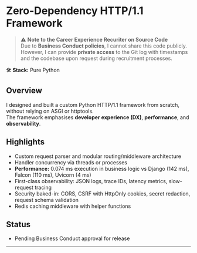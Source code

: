 # Zero-Dependency HTTP/1.1 Framework

> ⚠️ **Note to the Career Experience Recuriter on Source Code**  
> Due to **Business Conduct policies**, I cannot share this code publicly.  
> However, I can provide **private access** to the Git log with timestamps and the codebase upon request during recruitment processes.  


🛠️ **Stack:** Pure Python  

## Overview
I designed and built a custom Python HTTP/1.1 framework from scratch, without relying on ASGI or httptools.  
The framework emphasises **developer experience (DX)**, **performance**, and **observability**.

## Highlights
- Custom request parser and modular routing/middleware architecture  
- Handler concurrency via threads or processes  
- **Performance:** 0.074 ms execution in business logic vs Django (142 ms), Falcon (110 ms), Uvicorn (4 ms)  
- First-class observability: JSON logs, trace IDs, latency metrics, slow-request tracing  
- Security baked-in: CORS, CSRF with HttpOnly cookies, secret redaction, request schema validation  
- Redis caching middleware with helper functions

## Status
- Pending Business Conduct approval for release  

---

